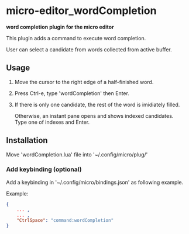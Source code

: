 # micro-editor_wordCompletion

**word completion plugin for the micro editor**  

This plugin adds a command to execute word completion.  

User can select a candidate from words collected from active buffer.  

## Usage 

1. Move the cursor to the right edge of a half-finished word.
2. Press Ctrl-e, type 'wordCompletion' then Enter.
3.  If there is only one candidate, the rest of the word is imidiately filled.  
    
    Otherwise, an instant pane opens and shows indexed candidates.  
    Type one of indexes and Enter.

## Installation

Move 'wordCompletion.lua' file into '~/.config/micro/plug/'  

### Add keybinding (optional) 

Add a keybinding in  '~/.config/micro/bindings.json' as following example.  

Example:  

```json
{
    ... ,
    ... ,
    "CtrlSpace": "command:wordCompletion"
}
```
